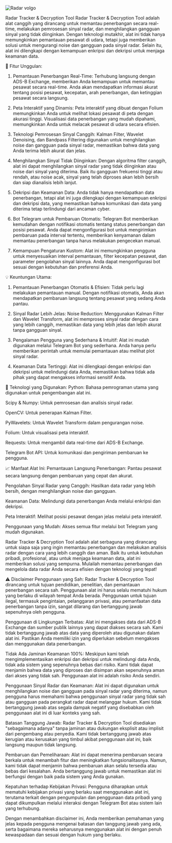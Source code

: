   ![Radar volgo](https://github.com/user-attachments/assets/5947ef9c-9474-4542-8a77-e92a8395b17d)





Radar Tracker & Decryption Tool
Radar Tracker & Decryption Tool adalah alat canggih yang dirancang untuk memantau penerbangan secara real-time, melakukan pemrosesan sinyal radar, dan menghilangkan gangguan sinyal yang tidak diinginkan. Dengan teknologi mutakhir, alat ini tidak hanya memungkinkan pemantauan pesawat di udara, tetapi juga memberikan solusi untuk mengurangi noise dan gangguan pada sinyal radar. Selain itu, alat ini dilengkapi dengan kemampuan enkripsi dan dekripsi untuk menjaga keamanan data.

🚀 Fitur Unggulan:
1. Pemantauan Penerbangan Real-Time:
Terhubung langsung dengan ADS-B Exchange, memberikan Anda kemampuan untuk memantau pesawat secara real-time. Anda akan mendapatkan informasi akurat tentang posisi pesawat, kecepatan, arah penerbangan, dan ketinggian pesawat secara langsung.

2. Peta Interaktif yang Dinamis:
Peta interaktif yang dibuat dengan Folium memungkinkan Anda untuk melihat lokasi pesawat di peta dengan akurasi tinggi. Visualisasi data penerbangan yang mudah dipahami, memungkinkan Anda untuk melacak pesawat di udara secara efisien.

3. Teknologi Pemrosesan Sinyal Canggih:
Kalman Filter, Wavelet Denoising, dan Bandpass Filtering digunakan untuk menghilangkan noise dan gangguan pada sinyal radar, memastikan bahwa data yang Anda terima lebih akurat dan jelas.

4. Menghilangkan Sinyal Tidak Diinginkan:
Dengan algoritma filter canggih, alat ini dapat menghilangkan sinyal radar yang tidak diinginkan atau noise dari sinyal yang diterima. Baik itu gangguan frekuensi tinggi atau rendah, atau noise acak, sinyal yang telah diproses akan lebih bersih dan siap dianalisis lebih lanjut.

5. Dekripsi dan Keamanan Data:
Anda tidak hanya mendapatkan data penerbangan, tetapi alat ini juga dilengkapi dengan kemampuan enkripsi dan dekripsi data, yang memastikan bahwa komunikasi dan data yang diterima tetap terlindungi dari ancaman cyber.

6. Bot Telegram untuk Pembaruan Otomatis:
Telegram Bot memberikan kemudahan dengan notifikasi otomatis tentang status penerbangan dan posisi pesawat. Anda dapat mengonfigurasi bot untuk mengirimkan pembaruan pada interval tertentu, memberikan kenyamanan dalam memantau penerbangan tanpa harus melakukan pengecekan manual.

7. Kemampuan Pengaturan Kustom:
Alat ini memungkinkan pengguna untuk menyesuaikan interval pemantauan, filter kecepatan pesawat, dan parameter pengolahan sinyal lainnya. Anda dapat mengonfigurasi bot sesuai dengan kebutuhan dan preferensi Anda.

💡 Keuntungan Utama:
1. Pemantauan Penerbangan Otomatis & Efisien:
Tidak perlu lagi melakukan pemantauan manual. Dengan notifikasi otomatis, Anda akan mendapatkan pembaruan langsung tentang pesawat yang sedang Anda pantau.

2. Sinyal Radar Lebih Jelas:
Noise Reduction: Menggunakan Kalman Filter dan Wavelet Transform, alat ini memproses sinyal radar dengan cara yang lebih canggih, memastikan data yang lebih jelas dan lebih akurat tanpa gangguan sinyal.

3. Pengalaman Pengguna yang Sederhana & Intuitif:
Alat ini mudah digunakan melalui Telegram Bot yang sederhana. Anda hanya perlu memberikan perintah untuk memulai pemantauan atau melihat plot sinyal radar.

4. Keamanan Data Tertinggi:
Alat ini dilengkapi dengan enkripsi dan dekripsi untuk melindungi data Anda, memastikan bahwa tidak ada pihak yang dapat mengakses informasi sensitif Anda.

🔧 Teknologi yang Digunakan:
Python: Bahasa pemrograman utama yang digunakan untuk pengembangan alat ini.

Scipy & Numpy: Untuk pemrosesan dan analisis sinyal radar.

OpenCV: Untuk penerapan Kalman Filter.

PyWavelets: Untuk Wavelet Transform dalam pengurangan noise.

Folium: Untuk visualisasi peta interaktif.

Requests: Untuk mengambil data real-time dari ADS-B Exchange.

Telegram Bot API: Untuk komunikasi dan pengiriman pembaruan ke pengguna.

📈 Manfaat Alat Ini:
Pemantauan Langsung Penerbangan: Pantau pesawat secara langsung dengan pembaruan yang cepat dan akurat.

Pengolahan Sinyal Radar yang Canggih: Hasilkan data radar yang lebih bersih, dengan menghilangkan noise dan gangguan.

Keamanan Data: Melindungi data penerbangan Anda melalui enkripsi dan dekripsi.

Peta Interaktif: Melihat posisi pesawat dengan jelas melalui peta interaktif.

Penggunaan yang Mudah: Akses semua fitur melalui bot Telegram yang mudah digunakan.

Radar Tracker & Decryption Tool adalah alat serbaguna yang dirancang untuk siapa saja yang ingin memantau penerbangan dan melakukan analisis radar dengan cara yang lebih canggih dan aman. Baik itu untuk kebutuhan pribadi, profesional, atau untuk menjaga keamanan data, alat ini memberikan solusi yang sempurna. Mulailah memantau penerbangan dan mengelola data radar Anda secara efisien dengan teknologi yang tepat!



⚠️ Disclaimer
Penggunaan yang Sah: Radar Tracker & Decryption Tool dirancang untuk tujuan pendidikan, penelitian, dan pemantauan penerbangan secara sah. Penggunaan alat ini harus selalu mematuhi hukum yang berlaku di wilayah tempat Anda berada. Penggunaan untuk tujuan ilegal, termasuk pengintaian, pelanggaran privasi, atau pemanfaatan data penerbangan tanpa izin, sangat dilarang dan bertanggung jawab sepenuhnya oleh pengguna.

Penggunaan di Lingkungan Terbatas: Alat ini mengakses data dari ADS-B Exchange dan sumber publik lainnya yang dapat diakses secara sah. Kami tidak bertanggung jawab atas data yang diperoleh atau digunakan dalam alat ini. Pastikan Anda memiliki izin yang diperlukan sebelum mengakses dan menggunakan data penerbangan.

Tidak Ada Jaminan Keamanan 100%: Meskipun kami telah mengimplementasikan enkripsi dan dekripsi untuk melindungi data Anda, tidak ada sistem yang sepenuhnya bebas dari risiko. Kami tidak dapat menjamin bahwa data yang diproses dan disimpan akan sepenuhnya aman dari akses yang tidak sah. Penggunaan alat ini adalah risiko Anda sendiri.

Penggunaan Sinyal Radar dan Keamanan: Alat ini dapat digunakan untuk menghilangkan noise dan gangguan pada sinyal radar yang diterima, namun pengguna harus memahami bahwa penggunaan sinyal radar yang tidak sah atau gangguan pada perangkat radar dapat melanggar hukum. Kami tidak bertanggung jawab atas segala dampak negatif yang disebabkan oleh penggunaan alat ini di luar konteks yang sah.

Batasan Tanggung Jawab: Radar Tracker & Decryption Tool disediakan "sebagaimana adanya" tanpa jaminan atau dukungan eksplisit atau implisit dari pengembang atau penyedia. Kami tidak bertanggung jawab atas kerugian atau kerusakan yang timbul akibat penggunaan alat ini, baik langsung maupun tidak langsung.

Pembaruan dan Pemeliharaan: Alat ini dapat menerima pembaruan secara berkala untuk menambah fitur dan meningkatkan fungsionalitasnya. Namun, kami tidak dapat menjamin bahwa pembaruan akan selalu tersedia atau bebas dari kesalahan. Anda bertanggung jawab untuk memastikan alat ini berfungsi dengan baik pada sistem yang Anda gunakan.

Kepatuhan terhadap Kebijakan Privasi: Pengguna diharapkan untuk mematuhi kebijakan privasi yang berlaku saat menggunakan alat ini, terutama terkait dengan pengumpulan dan penggunaan data pribadi yang dapat dikumpulkan melalui interaksi dengan Telegram Bot atau sistem lain yang terhubung.

Dengan menambahkan disclaimer ini, Anda memberikan pemahaman yang jelas kepada pengguna mengenai batasan dan tanggung jawab yang ada, serta bagaimana mereka seharusnya menggunakan alat ini dengan penuh kewaspadaan dan sesuai dengan hukum yang berlaku.



